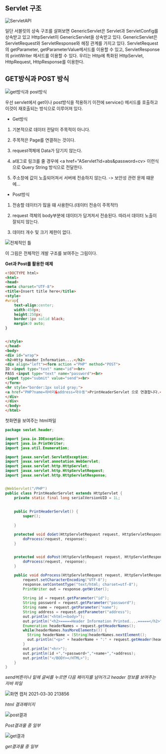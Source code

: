 ## Servlet 구조

![ServletAPI](https://user-images.githubusercontent.com/76687078/112987022-34ffbb80-919d-11eb-9e92-6754f514333f.jpg)

일단 서블릿의 상속 구조를 살펴보면 GenericServlet은 Servlet과 ServletConfig를 상속받고 있고 HttpServlet이 GenericServlet을 상속받고 있다. 
GenericServlet은 ServletRequest와 ServletResponse와 헤징 관계를 가지고 있다. ServletRequest의 getParameter, getParameterValue메서드를 이용할 수 있고, ServletResponse의 printWriter 메서드를 이용할 수 있다. 우리는 Http에 특화된 HttpServlet, HttpRequest, HttpResponse를 이용한다.

## GET방식과 POST 방식

![get방식과 post방식](https://user-images.githubusercontent.com/76687078/112987089-4b0d7c00-919d-11eb-83b6-1e720602b562.jpg)

우선 servlet에서 get이나 post방식을 적용하기 이전에 service() 메서드를 호출하고 이것이 재호출되는 방식으로 이루어져 있다.

- Get방식

1. 기본적으로 데이터 전달이 주목적이 아니다.
2. 주목적은 Page를 연결하는 것이다.

3. request객체에 Data가 담기지 않는다.

4. a태그로 링크를 줄 경우에
<a href="AServlet?id=abs&password=cv> 이런식으로 Query String 방식으로 전달한다.

5. 주소창에 값이 노출되어져서 서버에 전송하지 않는다.
-> 보안성 관련 문제 떄문에...

- Post방식

1. 전송할 데이터가 많을 떄 사용한다.(데이터 전송이 주목적!!)

2. request 객체의 body부분에 데이터가 담겨져서 전송된다. 따라서 데이터 노출이 잘되지 않는다.

3. 데이터 개수 및 크기 제한이 없다.

![전체적인 틀](https://user-images.githubusercontent.com/76687078/112987162-5f517900-919d-11eb-808e-37f581473855.jpg)

이 그림은 전체적인 개발 구조를 보여주는 그림이다.


**Get과 Post를 활용한 예제**

``` html
<!DOCTYPE html>
<html>
<head>
<meta charset="UTF-8">
<title>Insert title here</title>
<style>
#wrap{
	text-align:center;
	width:450px;
	height:250px;
	border:1px solid black;
	margin:0 auto;
}


</style>
</head>
<body>
<div id="wrap">
<h2>Http Haeder Information....</h2>
<div align="left"><form action ="PHP" method="POST">
ID <input type="text" name="id"><br>
PASS <input type="text" name="password"><br>
<input type="submit" value="send"><br>
</form>
<hr style="border:1px solid gray;">
<a href="PHP?name=하바리&address=약수동">PrintHeaderServlet 으로 연결합니다.</a> 
</div>
</div>
</body>
</html>
```
첫화면을 보여주는 html파일

``` Java
package sevlet.header;

import java.io.IOException;
import java.io.PrintWriter;
import java.util.Enumeration;

import javax.servlet.ServletException;
import javax.servlet.annotation.WebServlet;
import javax.servlet.http.HttpServlet;
import javax.servlet.http.HttpServletRequest;
import javax.servlet.http.HttpServletResponse;


@WebServlet("/PHP")
public class PrintHeaderServlet extends HttpServlet {
	private static final long serialVersionUID = 1L;
       
   
    public PrintHeaderServlet() {
        super();
        
    }

	protected void doGet(HttpServletRequest request, HttpServletResponse response) throws ServletException, IOException {
		doProcess(request, response);
	}

	
	protected void doPost(HttpServletRequest request, HttpServletResponse response) throws ServletException, IOException {
		doProcess(request, response);
	}

	public void doProcess(HttpServletRequest request, HttpServletResponse response) throws ServletException, IOException{
		request.setCharacterEncoding("UTF-8");
		response.setContentType("text/html; charset=utf-8");
		PrintWriter out = response.getWriter();
		
	    String id = request.getParameter("id");
		String password = request.getParameter("password");
		String name = request.getParameter("name");
		String address = request.getParameter("address");
		out.println("<html><body>");
		out.println("<h2>=====Header Information Printed....=====</h2>");
		Enumeration headerNames = request.getHeaderNames();
	    while(headerNames.hasMoreElements()) {
	      String headerName = (String)headerNames.nextElement();
	      out.println("<p>" + headerName + ":" + request.getHeader(headerName));
	    }
	    out.println("<hr>");
	    out.println(id +","+password+","+name+","+address);
	    out.println("</BODY></HTML>");
	}
}
```

*send버튼이나 밑에 글씨를 누르면 다음 페이지를 넘어가고 header 정보를 보여주는 자바 파일*

![화면 캡처 2021-03-30 213856](https://user-images.githubusercontent.com/76687078/112990081-9a08e080-91a0-11eb-9a1d-7ad21f4efd33.png)

*html 결과페이지*

![post결과](https://user-images.githubusercontent.com/76687078/112990200-bf95ea00-91a0-11eb-87dd-2b9bf3488079.png)

*Post결과물 중 일부*

![get결과](https://user-images.githubusercontent.com/76687078/112990341-e7854d80-91a0-11eb-975b-74e06693c77c.png)

*get결과물 중 일부*